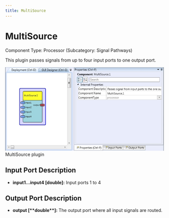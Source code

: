 ```yaml
---
title: MultiSource
---
```


# MultiSource

Component Type: Processor (Subcategory: Signal Pathways)

This plugin passes signals from up to four input ports to one output port.

![Screenshot: MultiSource plugin](./img/MultiSource.jpg "Screenshot: MultiSource plugin")  
MultiSource plugin

## Input Port Description

- **input1...input4 \[double\]:** Input ports 1 to 4

## Output Port Description

- **output \[\*\***double\***\*\]:** The output port where all input signals are routed.
